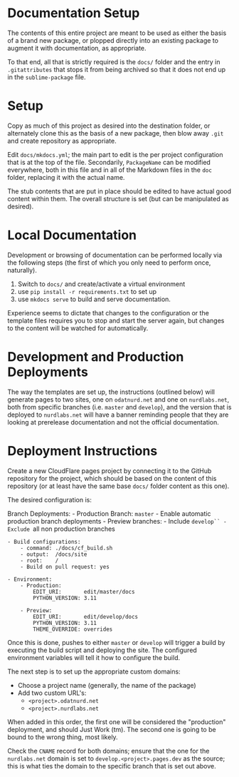 # Documentation Setup

The contents of this entire project are meant to be used as either the basis of
a brand new package, or plopped directly into an existing package to augment it
with documentation, as appropriate.

To that end, all that is strictly required is the `docs/` folder and the entry
in `.gitattributes` that stops it from being archived so that it does not end up
in the `sublime-package` file.


# Setup

Copy as much of this project as desired into the destination folder, or
alternately clone this as the basis of a new package, then blow away `.git` and
create repository as appropriate.

Edit `docs/mkdocs.yml`; the main part to edit is the per project configuration
that is at the top of the file. Secondarily, `PackageName` can be modified
everywhere, both in this file and in all of the Markdown files in the `doc`
folder, replacing it with the actual name.

The stub contents that are put in place should be edited to have actual good
content within them. The overall structure is set (but can be manipulated as
desired).


# Local Documentation

Development or browsing of documentation can be performed locally via the
following steps (the first of which you only need to perform once, naturally).

1. Switch to `docs/` and create/activate a virtual environment
2. use `pip install -r requirements.txt` to set up
3. use `mkdocs serve` to build and serve documentation.

Experience seems to dictate that changes to the configuration or the template
files requires you to stop and start the server again, but changes to the
content will be watched for automatically.


# Development and Production Deployments

The way the templates are set up, the instructions (outlined below) will
generate pages to two sites, one on `odatnurd.net` and one on `nurdlabs.net`,
both from specific branches (i.e. `master` and `develop`), and the version that
is deployed to `nurdlabs.net` will have a banner reminding people that they are
looking at prerelease documentation and not the official documentation.


# Deployment Instructions

Create a new CloudFlare pages project by connecting it to the GitHub repository
for the project, which should be based on the content of this repository (or
at least have the same base `docs/` folder content as this one).

The desired configuration is:

Branch Deployments:
    - Production Branch: `master`
        - Enable automatic production branch deployments
    - Preview branches:
        - Include `develop``
                - Exclude `all non production branches

    - Build configurations:
        - command: ./docs/cf_build.sh
        - output:  /docs/site
        - root:    /
        - Build on pull request: yes

    - Environment:
        - Production:
            EDIT_URI:       edit/master/docs
            PYTHON_VERSION: 3.11

        - Preview:
            EDIT_URI:       edit/develop/docs
            PYTHON_VERSION: 3.11
            THEME_OVERRIDE: overrides


Once this is done, pushes to either `master` or `develop` will trigger a build
by executing the build script and deploying the site. The configured environment
variables will tell it how to configure the build.


The next step is to set up the appropriate custom domains:

- Choose a project name (generally, the name of the package)
- Add two custom URL's:
    - `<project>.odatnurd.net`
    - `<project>.nurdlabs.net`

When added in this order, the first one will be considered the "production"
deployment, and should Just Work (tm). The second one is going to be bound to
the wrong thing, most likely.

Check the `CNAME` record for both domains; ensure that the one for the
`nurdlabs.net` domain is set to `develop.<project>.pages.dev` as the source;
this is what ties the domain to the specific branch that is set out above.

